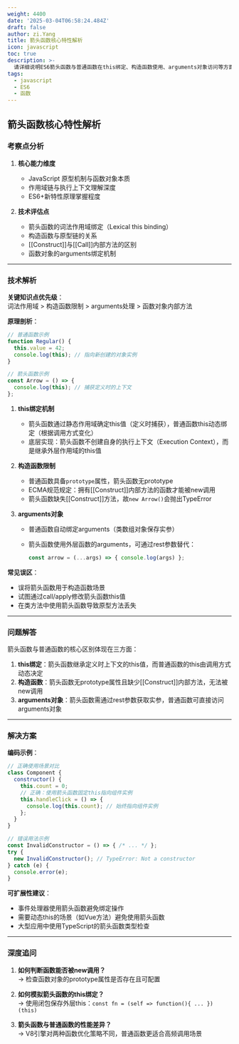 ```yaml
---
weight: 4400
date: '2025-03-04T06:58:24.484Z'
draft: false
author: zi.Yang
title: 箭头函数核心特性解析
icon: javascript
toc: true
description: >-
  请详细说明ES6箭头函数与普通函数在this绑定、构造函数使用、arguments对象访问等方面的核心区别，并解释为何箭头函数不能通过new关键字实例化对象。
tags:
  - javascript
  - ES6
  - 函数
---
```


## 箭头函数核心特性解析

### 考察点分析

1. **核心能力维度**  
   - JavaScript 原型机制与函数对象本质  
   - 作用域链与执行上下文理解深度  
   - ES6+新特性原理掌握程度  

2. **技术评估点**  
   - 箭头函数的词法作用域绑定（Lexical this binding）  
   - 构造函数与原型链的关系  
   - [[Construct]]与[[Call]]内部方法的区别  
   - 函数对象的arguments绑定机制  

---

### 技术解析  

**关键知识点优先级**：  
词法作用域 > 构造函数限制 > arguments处理 > 函数对象内部方法  

**原理剖析**：  

```javascript
// 普通函数示例
function Regular() {
  this.value = 42;
  console.log(this); // 指向新创建的对象实例
}

// 箭头函数示例
const Arrow = () => {
  console.log(this); // 捕获定义时的上下文
};
```

1. **this绑定机制**  
   - 箭头函数通过静态作用域确定this值（定义时捕获），普通函数this动态绑定（根据调用方式变化）  
   - 底层实现：箭头函数不创建自身的执行上下文（Execution Context），而是继承外层作用域的this值  

2. **构造函数限制**  
   - 普通函数具备`prototype`属性，箭头函数无prototype  
   - ECMA规范规定：拥有[[Construct]]内部方法的函数才能被new调用  
   - 箭头函数缺失[[Construct]]方法，故`new Arrow()`会抛出TypeError  

3. **arguments对象**  
   - 普通函数自动绑定arguments（类数组对象保存实参）  
   - 箭头函数使用外层函数的arguments，可通过rest参数替代：

     ```javascript
     const arrow = (...args) => { console.log(args) };
     ```

**常见误区**：  

- 误将箭头函数用于构造函数场景  
- 试图通过call/apply修改箭头函数this值  
- 在类方法中使用箭头函数导致原型方法丢失  

---

### 问题解答  

箭头函数与普通函数的核心区别体现在三方面：  

1. **this绑定**：箭头函数继承定义时上下文的this值，而普通函数的this由调用方式动态决定  
2. **构造函数**：箭头函数无prototype属性且缺少[[Construct]]内部方法，无法被new调用  
3. **arguments对象**：箭头函数需通过rest参数获取实参，普通函数可直接访问arguments对象  

---

### 解决方案  

**编码示例**：  

```javascript
// 正确使用场景对比
class Component {
  constructor() {
    this.count = 0;
    // 正确：使用箭头函数固定this指向组件实例
    this.handleClick = () => {
      console.log(this.count); // 始终指向组件实例
    };
  }
}

// 错误用法示例
const InvalidConstructor = () => { /* ... */ };
try {
  new InvalidConstructor(); // TypeError: Not a constructor
} catch (e) {
  console.error(e);
}
```

**可扩展性建议**：  

- 事件处理器使用箭头函数避免绑定操作  
- 需要动态this的场景（如Vue方法）避免使用箭头函数  
- 大型应用中使用TypeScript的箭头函数类型检查  

---

### 深度追问  

1. **如何判断函数能否被new调用？**  
   → 检查函数对象的prototype属性是否存在且可配置  

2. **如何模拟箭头函数的this绑定？**  
   → 使用闭包保存外层this：`const fn = (self => function(){ ... })(this)`  

3. **箭头函数与普通函数的性能差异？**  
   → V8引擎对两种函数优化策略不同，普通函数更适合高频调用场景
